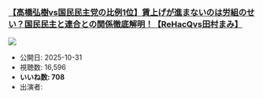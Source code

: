 ### [【高橋弘樹vs国民民主党の比例1位】賃上げが進まないのは労組のせい？国民民主と連合との関係徹底解明！【ReHacQvs田村まみ】](https://www.youtube.com/watch?v=fpTNkgX5oEk)
[![](https://img.youtube.com/vi/fpTNkgX5oEk/sddefault.jpg)](https://www.youtube.com/watch?v=fpTNkgX5oEk)
-   公開日: 2025-10-31
-   視聴数: 16,596
-   **いいね数: 708**
-   出演者: 
